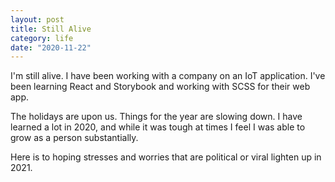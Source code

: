 ```yaml
---
layout: post
title: Still Alive
category: life
date: "2020-11-22"
---
```


I'm still alive. I have been working with a company on an IoT application. I've been learning React and Storybook and working with SCSS for their web app.

The holidays are upon us. Things for the year are slowing down. I have learned a lot in 2020, and while it was tough at times I feel I was able to grow as a person substantially.

Here is to hoping stresses and worries that are political or viral lighten up in 2021.
